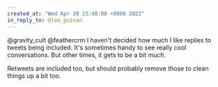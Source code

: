 ```yaml
---
created_at: "Wed Apr 20 23:48:08 +0000 2022"
in_reply_to: @leo_guinan
---
```


@gravity_cult @feathercrm I haven't decided how much I like replies to tweets being included. It's sometimes handy to see really cool conversations. But other times, it gets to be a bit much. 

Retweets are included too, but should probably remove those to clean things up a bit too.